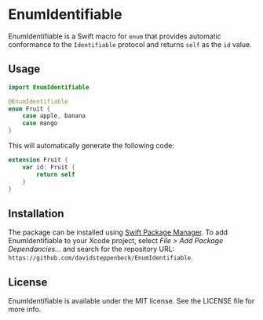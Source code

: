 # EnumIdentifiable

EnumIdentifiable is a Swift macro for `enum` that provides automatic conformance to the `Identifiable` protocol and returns `self` as the `id` value.

## Usage

```swift
import EnumIdentifiable

@EnumIdentifiable
enum Fruit {
    case apple, banana
    case mango
}
```

This will automatically generate the following code:

```swift
extension Fruit {
    var id: Fruit {
        return self
    }
}
```

## Installation

The package can be installed using [Swift Package Manager](https://swift.org/package-manager/). To add EnumIdentifiable to your Xcode project, select *File > Add Package Dependancies...* and search for the repository URL: `https://github.com/davidsteppenbeck/EnumIdentifiable`.

## License

EnumIdentifiable is available under the MIT license. See the LICENSE file for more info.
